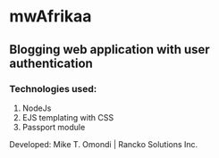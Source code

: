 # mwAfrikaa

## Blogging web application with user authentication

### Technologies used:

1. NodeJs
2. EJS templating with CSS
3. Passport module 


Developed: Mike T. Omondi | Rancko Solutions Inc.

